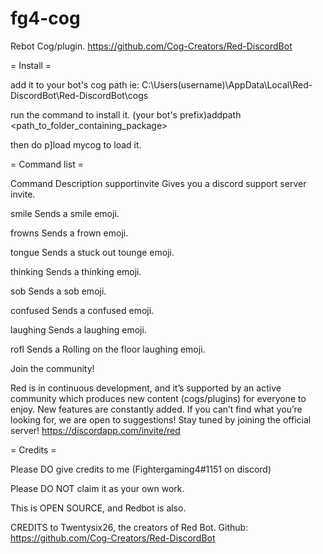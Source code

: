 # fg4-cog
Rebot Cog/plugin. https://github.com/Cog-Creators/Red-DiscordBot

= Install =

add it to your bot's cog path
ie: C:\Users\(username)\AppData\Local\Red-DiscordBot\Red-DiscordBot\cogs

run the command to install it.
(your bot's prefix)addpath <path_to_folder_containing_package>

then do p]load mycog to load it.

= Command list =<p>

Command            Description
supportinvite      Gives you a discord support server invite.<p>
smile              Sends a smile emoji.<p>
frowns             Sends a frown emoji.<p>
tongue             Sends a stuck out tounge emoji.<p>
thinking           Sends a thinking emoji.<p>
sob                Sends a sob emoji.<p>
confused           Sends a confused emoji.<p>
laughing           Sends a laughing emoji.<p>
rofl               Sends a Rolling on the floor laughing emoji.<p>
 
Join the community!

Red is in continuous development, and it’s supported by an active community which produces new content (cogs/plugins) for everyone to enjoy. New features are constantly added. If you can’t find what you’re looking for, we are open to suggestions! Stay tuned by joining the official server!
https://discordapp.com/invite/red

= Credits =

Please DO give credits to me (Fightergaming4#1151 on discord)<p>
Please DO NOT claim it as your own work.<p>
This is OPEN SOURCE, and Redbot is also.<p><p>
CREDITS to Twentysix26, the creators of Red Bot. Github: https://github.com/Cog-Creators/Red-DiscordBot<p>
